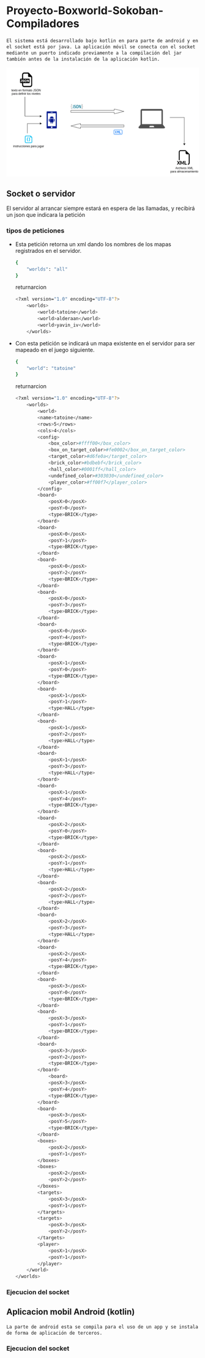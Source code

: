 # Proyecto-Boxworld-Sokoban-Compiladores
    El sistema está desarrollado bajo kotlin en para parte de android y en el socket está por java. La aplicación móvil se conecta con el socket mediante un puerto indicado previamente a la compilación del jar también antes de la instalación de la aplicación kotlin.

<img src='/recursos-git/01_1366x768_scrot.png'>

## Socket o servidor

El servidor al arrancar siempre estará en espera de las llamadas, y recibirá un json que indicara la petición

### tipos de peticiones


* Esta petición retorna un xml dando los nombres de los mapas registrados en el servidor.

    ```bash
	{
		"worlds": "all"
	}
    ```

	returnarcion 
	```bash
	<?xml version="1.0" encoding="UTF-8"?>
		<worlds>
			<world>tatoine</world>
			<world>alderaan</world>
			<world>yavin_iv</world>
		</worlds>
    ```
* Con esta petición se indicará un mapa existente en el servidor para ser mapeado en el juego siguiente.

    ```bash
	{
		"world": "tatoine"
	}
    ```

	returnarcion 
	```bash
	<?xml version="1.0" encoding="UTF-8"?>
		<worlds>
			<world>
			<name>tatoine</name>
			<rows>5</rows>
			<cols>4</cols>
			<config>
				<box_color>#ffff00</box_color>
				<box_on_target_color>#fe0002</box_on_target_color>
				<target_color>#d6fe0a</target_color>
				<brick_color>#bdbebf</brick_color>
				<hall_color>#0001ff</hall_color>
				<undefined_color>#303030</undefined_color>
				<player_color>#ff00f7</player_color>
			</config>
			<board>
				<posX>0</posX>
				<posY>0</posY>
				<type>BRICK</type>
			</board>
			<board>
				<posX>0</posX>
				<posY>1</posY>
				<type>BRICK</type>
			</board>
			<board>
				<posX>0</posX>
				<posY>2</posY>
				<type>BRICK</type>
            </board>
			<board>
				<posX>0</posX>
				<posY>3</posY>
				<type>BRICK</type>
			</board>
			<board>
				<posX>0</posX>
				<posY>4</posY>
				<type>BRICK</type>
			</board>
			<board>
				<posX>1</posX>
				<posY>0</posY>
				<type>BRICK</type>
			</board>
			<board>
				<posX>1</posX>
				<posY>1</posY>
				<type>HALL</type>
			</board>
			<board>
				<posX>1</posX>
				<posY>2</posY>
				<type>HALL</type>
			</board>
			<board>
				<posX>1</posX>
				<posY>3</posY>
				<type>HALL</type>
			</board>
			<board>
				<posX>1</posX>
				<posY>4</posY>
				<type>BRICK</type>
			</board>
			<board>
				<posX>2</posX>
				<posY>0</posY>
				<type>BRICK</type>
			</board>
			<board>
				<posX>2</posX>
				<posY>1</posY>
				<type>HALL</type>
			</board>
			<board>
				<posX>2</posX>
				<posY>2</posY>
				<type>HALL</type>
			</board>
			<board>
				<posX>2</posX>
				<posY>3</posY>
				<type>HALL</type>
			</board>
			<board>
				<posX>2</posX>
				<posY>4</posY>
				<type>BRICK</type>
			</board>
			<board>
				<posX>3</posX>
				<posY>0</posY>
				<type>BRICK</type>
			</board>
			<board>
				<posX>3</posX>
				<posY>1</posY>
				<type>BRICK</type>
			</board>
			<board>
				<posX>3</posX>
				<posY>2</posY>
				<type>BRICK</type>
			</board>
				<board>
				<posX>3</posX>
				<posY>4</posY>
				<type>BRICK</type>
			</board>
			<board>
           	 	<posX>3</posX>
				<posY>5</posY>
				<type>BRICK</type>
			</board>
			<boxes>
				<posX>2</posX>
				<posY>1</posY>
			</boxes>
			<boxes>
				<posX>2</posX>
				<posY>2</posY>
			</boxes>
			<targets>
				<posX>3</posX>
				<posY>1</posY>
			</targets>
			<targets>
				<posX>3</posX>
				<posY>2</posY>
			</targets>
			<player>
				<posX>1</posX>
				<posY>1</posY>
			</player>
		</world>
	</worlds>
    ```
### Ejecucion del socket

## Aplicacion mobil Android (kotlin)

	La parte de android esta se compila para el uso de un app y se instala de forma de aplicación de terceros.

### Ejecucion del socket